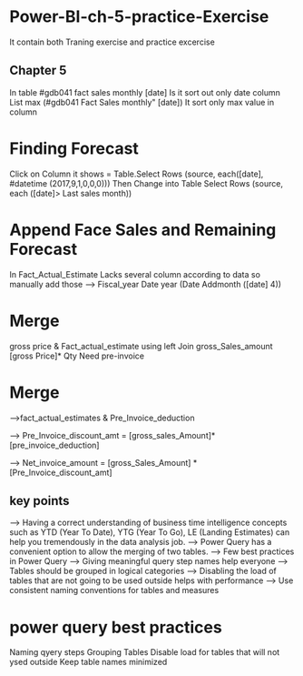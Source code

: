 # Power-BI-ch-5-practice-Exercise

It contain both Traning exercise and practice excercise

## Chapter 5
In table
#gdb041 fact sales monthly [date]
     Is it sort out only date column 
List max (#gdb041 Fact Sales monthly" [date]) 
    It sort only max value in column 
# Finding Forecast 
Click on Column it shows
    = Table.Select Rows (source, each([date], #datetime (2017,9,1,0,0,0))) 
            Then Change into Table Select Rows (source, each ([date]> Last sales month))
# Append Face Sales and Remaining Forecast

In Fact_Actual_Estimate 
              Lacks several column according to data so manually add those
--> Fiscal_year Date year (Date Addmonth ([date] 4)) 
# Merge
gross price & Fact_actual_estimate using left Join
gross_Sales_amount [gross Price]* Qty 
Need pre-invoice 
# Merge
-->fact_actual_estimates &  Pre_Invoice_deduction

--> Pre_Invoice_discount_amt = [gross_sales_Amount]*[pre_invoice_deduction]

--> Net_invoice_amount = [gross_Sales_Amount] * [Pre_Invoice_discount_amt]

## key points
--> Having a correct understanding of business time intelligence concepts such as YTD (Year To Date), YTG (Year To Go), LE (Landing Estimates) can help you tremendously in the data analysis job.
--> Power Query has a convenient option to allow the merging of two tables.
--> Few best practices in Power Query
--> Giving meaningful query step names help everyone
--> Tables should be grouped in logical categories
--> Disabling the load of tables that are not going to be used outside helps with performance
--> Use consistent naming conventions for tables and measures

# power query best practices

  Naming qyery steps
  Grouping Tables
  Disable load for tables that will not ysed outside
  Keep table names minimized
